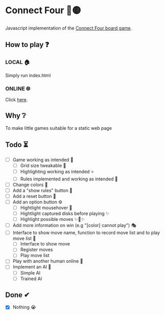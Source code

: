 # Connect Four 🔴🟡
Javascript implementation of the [Connect Four board game](https://en.wikipedia.org/wiki/Connect_Four).

## How to play ❓
### LOCAL 🏠
Simply run index.html

### ONLINE 🌐
Click [here](https://thecsmine.github.io/ConnectFourJS).

## Why ❔
To make little games suitable for a static web page 

## Todo ⏳

- [ ] Game working as intended 💯
    - [ ] Grid size tweakable 🔳
    - [ ] Highlighting working as intended ⭐
    - [ ] Rules implemented and working as intended 📕
- [ ] Change colors 🌈
- [ ] Add a "show rules" button 📖
- [ ] Add a reset button 🔁
- [ ] Add an option button ⚙
	- [ ] Hightlight mousehover 🌟
	- [ ] Hightlight captured disks before playing ✨
    - [ ] Highlight possible moves ✨🌟✨
- [ ] Add more information on win (e.g "[color] cannot play") 🎭
- [ ] Interface to show move name, function to record move list and to play move list 📃
    - [ ] Interface to show move
    - [ ] Register moves
    - [ ] Play move list
- [ ] Play with another human online 👬
- [ ] Implement an AI 🤖
    - [ ] Simple AI
    - [ ] Trained AI

## Done ✔ 

- [x] Nothing 😭